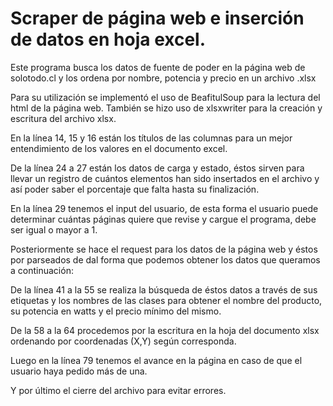 # Scraper de página web e inserción de datos en hoja excel.
Este programa busca los datos de fuente de poder en la página web de solotodo.cl y los ordena por nombre, potencia y precio en un archivo .xlsx

Para su utilización se implementó el uso de BeafitulSoup para la lectura del html de la página web.
También se hizo uso de xlsxwriter para la creación y escritura del archivo xlsx.

En la línea 14, 15 y 16 están los títulos de las columnas para un mejor entendimiento de los valores en el documento excel.

De la línea 24 a 27 están los datos de carga y estado, éstos sirven para llevar un registro de cuántos elementos han sido insertados en el archivo y así poder saber el porcentaje que falta hasta su finalización.

En la línea 29 tenemos el input del usuario, de esta forma el usuario puede determinar cuántas páginas quiere que revise y cargue el programa, debe ser igual o mayor a 1.


Posteriormente se hace el request para los datos de la página web y éstos por parseados de dal forma que podemos obtener los datos que queramos a continuación:

De la línea 41 a la 55 se realiza la búsqueda de éstos datos a través de sus etiquetas y los nombres de las clases para obtener el nombre del producto, su potencia en watts y el precio mínimo del mismo.

De la 58 a la 64 procedemos por la escritura en la hoja del documento xlsx ordenando por coordenadas (X,Y) según corresponda.

Luego en la línea 79 tenemos el avance en la página en caso de que el usuario haya pedido más de una.

Y por último el cierre del archivo para evitar errores.
